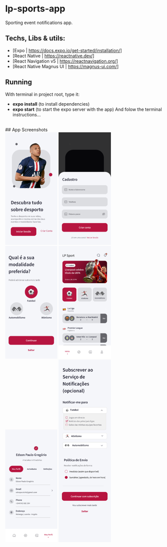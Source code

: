 # lp-sports-app

Sporting event notifications app.

## Techs, Libs & utils:
- [Expo | https://docs.expo.io/get-started/installation/]
- [React Native | https://reactnative.dev/]
- [React Navigation v5 | https://reactnavigation.org/]
- [React Native Magnus UI | https://magnus-ui.com/]

## Running
With terminal in project root, type it:
- <b>expo install</b> (to install dependencies)
- <b>expo start</b> (to start the expo server with the app)
And folow the terminal instructions...
<br>
## App Screenshots

<div style="width: 100%">
   <img src="https://github.com/EdsonPaulo/lp-sports-app/blob/main/screenshots/LadingScreen.png" width="33%" /> 
   <img src="https://github.com/EdsonPaulo/lp-sports-app/blob/main/screenshots/RegisterScreen.png" width="33%" /> 
   <img src="https://github.com/EdsonPaulo/lp-sports-app/blob/main/screenshots/SportSelection.png" width="33%" /> 
   <img src="https://github.com/EdsonPaulo/lp-sports-app/blob/main/screenshots/HomeScreen.png" width="33%" /> 
   <img src="https://github.com/EdsonPaulo/lp-sports-app/blob/main/screenshots/ProfileScreen.png" width="33%" /> 
   <img src="https://github.com/EdsonPaulo/lp-sports-app/blob/main/screenshots/notification_subscription.png" width="33%" /> 
</div>
